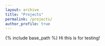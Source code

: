 ```yaml
---
layout: archive
title: "Projects"
permalink: /projects/
author_profile: true
---
```


{% include base_path %}
Hi this is for testing!
